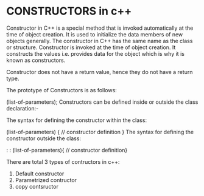 # CONSTRUCTORS in c++

Constructor in C++ is a special method that is invoked automatically at the time of object creation. It is used to initialize the data members of new objects generally. The constructor in C++ has the same name as the class or structure. Constructor is invoked at the time of object creation. It constructs the values i.e. provides data for the object which is why it is known as constructors.

Constructor does not have a return value, hence they do not have a return type.

The prototype of Constructors is as follows:

<class-name> (list-of-parameters);
Constructors can be defined inside or outside the class declaration:-

The syntax for defining the constructor within the class:

<class-name> (list-of-parameters) { // constructor definition }
The syntax for defining the constructor outside the class:

<class-name>: :<class-name> (list-of-parameters){ // constructor definition}

 There are total 3 types of contructors in c++:
1) Default constructor
2) Parametrized contructor
3) copy contsructor
